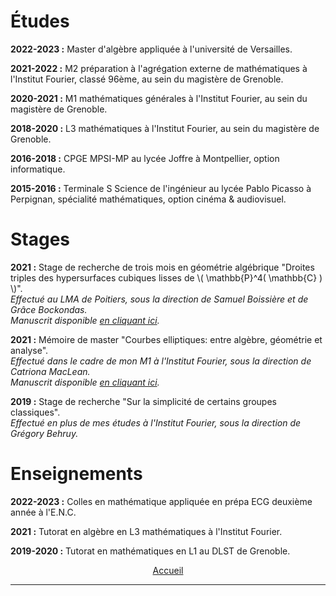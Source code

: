 <link rel="stylesheet" href="https://cdn.jsdelivr.net/npm/katex@0.10.2/dist/katex.min.css" integrity="sha384-yFRtMMDnQtDRO8rLpMIKrtPCD5jdktao2TV19YiZYWMDkUR5GQZR/NOVTdquEx1j" crossorigin="anonymous">
<script defer src="https://cdn.jsdelivr.net/npm/katex@0.10.2/dist/katex.min.js" integrity="sha384-9Nhn55MVVN0/4OFx7EE5kpFBPsEMZxKTCnA+4fqDmg12eCTqGi6+BB2LjY8brQxJ" crossorigin="anonymous"></script>
<script defer src="https://cdn.jsdelivr.net/npm/katex@0.10.2/dist/contrib/auto-render.min.js" integrity="sha384-kWPLUVMOks5AQFrykwIup5lo0m3iMkkHrD0uJ4H5cjeGihAutqP0yW0J6dpFiVkI" crossorigin="anonymous" onload="renderMathInElement(document.body);"></script>


# Études

**2022-2023 :** Master d'algèbre appliquée à l'université de Versailles.

**2021-2022 :** M2 préparation à l'agrégation externe de mathématiques à l'Institut Fourier, classé 96ème, au sein du magistère de Grenoble.

**2020-2021 :** M1 mathématiques générales à l'Institut Fourier, au sein du magistère de Grenoble.

**2018-2020 :** L3 mathématiques à l'Institut Fourier, au sein du magistère de Grenoble.

**2016-2018 :** CPGE MPSI-MP au lycée Joffre à Montpellier, option informatique.

**2015-2016 :** Terminale S Science de l'ingénieur au lycée Pablo Picasso à Perpignan, spécialité mathématiques, option cinéma & audiovisuel.

# Stages

**2021 :** Stage de recherche de trois mois en géométrie algébrique "Droites triples des hypersurfaces cubiques lisses de \\( \mathbb{P}^4( \mathbb{C} ) \\)".
<br>_Effectué au LMA de Poitiers, sous la direction de Samuel Boissière et de Grâce Bockondas._
<br>_Manuscrit disponible <a href="https://pierreloisel.github.io/folder_pdf/stage_LMA_2021.pdf" target="_blank">en cliquant ici</a>._

**2021 :** Mémoire de master "Courbes elliptiques: entre algèbre, géométrie et analyse".
<br>_Effectué dans le cadre de mon M1 à l'Institut Fourier, sous la direction de Catriona MacLean._
<br>_Manuscrit disponible <a href="https://pierreloisel.github.io/folder_pdf/memoire_master_2021.pdf" target="_blank">en cliquant ici</a>._

**2019 :** Stage de recherche "Sur la simplicité de certains groupes classiques".
<br>_Effectué en plus de mes études à l'Institut Fourier, sous la direction de Grégory Behruy._

# Enseignements

**2022-2023 :** Colles en mathématique appliquée en prépa ECG deuxième année à l'E.N.C.

**2021 :** Tutorat en algèbre en L3 mathématiques à l'Institut Fourier.

**2019-2020 :** Tutorat en mathématiques en L1 au DLST de Grenoble.

<center> <a href="https://pierreloisel.github.io/" target="_blank">Accueil</a> </center>
<hr>
